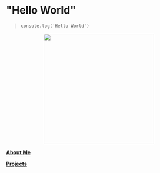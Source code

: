 # "Hello World"

> `console.log('Hello World')`

<p align="center">
  <img src="https://user-images.githubusercontent.com/1103708/63392267-caed2680-c36a-11e9-9072-423ba90cfe50.png" width="300"/>
</p>

**[About Me](https://github.com/mayank23/blog/issues/3)**

**[Projects](https://github.com/mayank23/blog/issues/7)**

